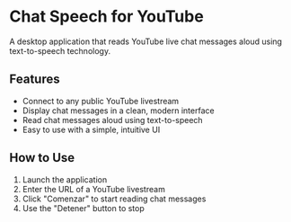# Chat Speech for YouTube

A desktop application that reads YouTube live chat messages aloud using text-to-speech technology.

## Features

- Connect to any public YouTube livestream
- Display chat messages in a clean, modern interface
- Read chat messages aloud using text-to-speech
- Easy to use with a simple, intuitive UI

## How to Use

1. Launch the application
2. Enter the URL of a YouTube livestream
3. Click "Comenzar" to start reading chat messages
4. Use the "Detener" button to stop